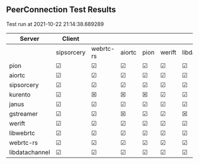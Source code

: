 ## PeerConnection Test Results
Test run at 2021-10-22 21:14:38.689289

| Server      | Client      |             |             |             |             |             |
|-------------|-------------|-------------|-------------|-------------|-------------|-------------|
|             | sipsorcery  | webrtc-rs   | aiortc      | pion        | werift      | libdatachannel|
| pion        | &#9745;     | &#9745;     | &#9745;     | &#9745;     | &#9745;     | &#9745;     |
| aiortc      | &#9745;     | &#9745;     | &#9745;     | &#9745;     | &#9745;     | &#9745;     |
| sipsorcery  | &#9745;     | &#9745;     | &#9745;     | &#9745;     | &#9745;     | &#9745;     |
| kurento     | &#9745;     | &#x2612;    | &#x2612;    | &#x2612;    | &#9745;     | &#9745;     |
| janus       | &#9745;     | &#9745;     | &#9745;     | &#9745;     | &#9745;     | &#9745;     |
| gstreamer   | &#9745;     | &#9745;     | &#x2612;    | &#9745;     | &#9745;     | &#x2612;    |
| werift      | &#9745;     | &#9745;     | &#9745;     | &#9745;     | &#9745;     | &#9745;     |
| libwebrtc   | &#9745;     | &#9745;     | &#9745;     | &#9745;     | &#9745;     | &#9745;     |
| webrtc-rs   | &#9745;     | &#9745;     | &#9745;     | &#9745;     | &#9745;     | &#9745;     |
| libdatachannel| &#9745;     | &#9745;     | &#9745;     | &#9745;     | &#9745;     | &#9745;     |
